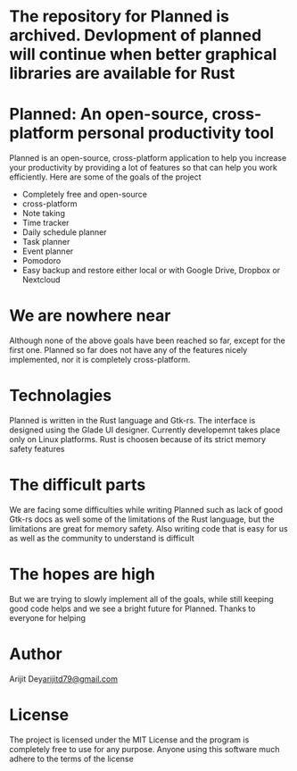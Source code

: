 # The repository for Planned is archived. Devlopment of planned will continue when better graphical libraries are available for Rust

# Planned: An open-source, cross-platform personal productivity tool
Planned is an open-source, cross-platform application to help you increase your productivity by providing a lot of features so that can help you work efficiently. Here are some of the goals of the project

* Completely free and open-source 
* cross-platform
* Note taking
* Time tracker
* Daily schedule planner
* Task planner
* Event planner
* Pomodoro
* Easy backup and restore either local or with Google Drive, Dropbox or Nextcloud

# We are nowhere near
Although none of the above goals have been reached so far, except for the first one. Planned so far
does not have any of the features nicely implemented, nor it is completely cross-platform.

# Technolagies
Planned is written in the Rust language and Gtk-rs. The interface is designed using the Glade UI designer. Currently developemnt takes place only on Linux platforms. Rust is choosen because of its strict memory safety features

# The difficult parts
We are facing some difficulties while writing Planned such as lack of good Gtk-rs docs as well some of the limitations of the Rust language, but the limitations are great for memory safety. Also writing code that is easy for us as well as the community to understand is difficult

# The hopes are high
But we are trying to slowly implement all of the goals, while still keeping good code helps and we see a bright future for Planned. Thanks to everyone for helping

# Author
Arijit Dey<arijitd79@gmail.com>

# License
The project is licensed under the MIT License and the program is completely free to use for any purpose. Anyone using this software much adhere to the terms of the license
